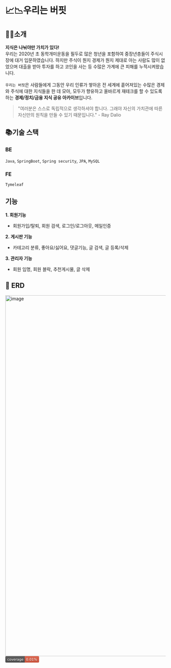 # 📈📉우리는 버핏

## 🐂🦮소개
**지식은 나눠야만 가치가 있다!**<br>
우리는 2020년 초 동학개미운동을 필두로 많은 청년을 포함하여 중장년층들이 주식시장에 대거 입문하였습니다.
하지만 주식이 뭔지 경제가 뭔지 제대로 아는 사람도 많이 없었으며 대출을 받아 투자를 하고 코인을 사는 등 수많은 가계에 큰 피해를 누적시켜왔습니다.<br><br>
`우리는 버핏`은 사람들에게 그동안 우리 인류가 쌓아온 전 세계에 흩어져있는 수많은 경제와 주식에 대한 지식들을 한 데 모아,
모두가 향유하고 올바르게 재테크를 할 수 있도록 하는 **경제/정치/금융 지식 공유 아카이브**입니다.

> "여러분은 스스로 독립적으로 생각하셔야 합니다. 그래야 자신의 가치관에 따른 자신만의 원칙을 만들 수 있기 때문입니다." - Ray Dalio

## 📚기술 스택
### BE
`Java`, `SpringBoot`, `Spring security`, `JPA`, `MySQL`

### FE 
`Tymeleaf`

## 기능
**1. 회원기능**
- 회원가입/탈퇴, 회원 검색, 로그인/로그아웃, 메일인증

**2. 게시판 기능**
- 카테고리 분류, 좋아요/싫어요, 댓글기능, 글 검색, 글 등록/삭제

**3. 관리자 기능**
- 회원 임명, 회원 블락, 추천게시물, 글 삭제

## 🔰 ERD
<img width="1129" alt="image" src="https://user-images.githubusercontent.com/102225706/197369868-11edb87d-457c-4854-9f0a-7cc0f63d1204.png">
<svg xmlns="http://www.w3.org/2000/svg" width="106" height="20" role="img" aria-label="coverage: 0.01%">
    <linearGradient id="s" x2="0" y2="100%">
        <stop offset="0" stop-color="#bbb" stop-opacity=".1"/>
        <stop offset="1" stop-opacity=".1"/>
    </linearGradient>
    <clipPath id="r">
        <rect width="106" height="20" rx="3" fill="#fff"/>
    </clipPath>
    <g clip-path="url(#r)">
        <rect width="61" height="20" fill="#555"/>
        <rect x="61" width="45" height="20" fill="#e05d44"/>
        <rect width="106" height="20" fill="url(#s)"/>
    </g>
    <g fill="#fff" text-anchor="middle" font-family="Verdana,Geneva,DejaVu Sans,sans-serif" text-rendering="geometricPrecision" font-size="110">
        <text aria-hidden="true" x="315" y="150" fill="#010101" fill-opacity=".3" transform="scale(.1)" textLength="510">coverage</text>
        <text x="315" y="140" transform="scale(.1)" fill="#fff" textLength="510">coverage</text>
        <text aria-hidden="true" x="825" y="150" fill="#010101" fill-opacity=".3" transform="scale(.1)" textLength="350">0.01%</text>
        <text x="825" y="140" transform="scale(.1)" fill="#fff" textLength="350">0.01%</text>
    </g>
</svg>
